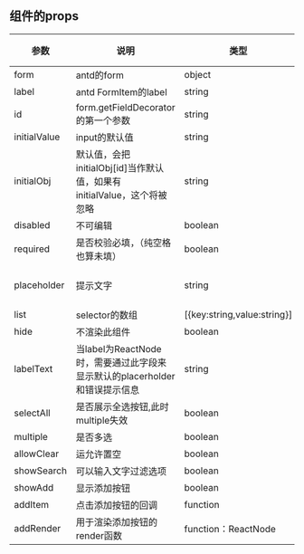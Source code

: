 ## 组件的props

| 参数 | 说明 | 类型 | 默认值 |
| --- | --- | --- | --- |
| form |  antd的form  | object |  |
| label | antd FormItem的label | string  |   |
| id | form.getFieldDecorator的第一个参数 | string  |   |
| initialValue | input的默认值 | string  |   |
| initialObj | 默认值，会把initialObj[id]当作默认值，如果有initialValue，这个将被忽略 | string  |   |
| disabled | 不可编辑 | boolean  |  false |
| required | 是否校验必填，（纯空格也算未填）| boolean  |  false |
| placeholder | 提示文字 | string  |  请输入+label |
| list |  selector的数组  | [{key:string,value:string}]  | [] |
| hide |  不渲染此组件  | boolean | false |
| labelText |  当label为ReactNode时，需要通过此字段来显示默认的placerholder和错误提示信息  | string |  |
| selectAll |  是否展示全选按钮,此时multiple失效  | boolean | false |
| multiple |  是否多选  | boolean | false |
| allowClear |  运允许置空  | boolean | true |
| showSearch |  可以输入文字过滤选项  | boolean | true |
| showAdd |   显示添加按钮  | boolean | false |
| addItem |   点击添加按钮的回调  | function |  |
| addRender |   用于渲染添加按钮的render函数  | function：ReactNode |  |
